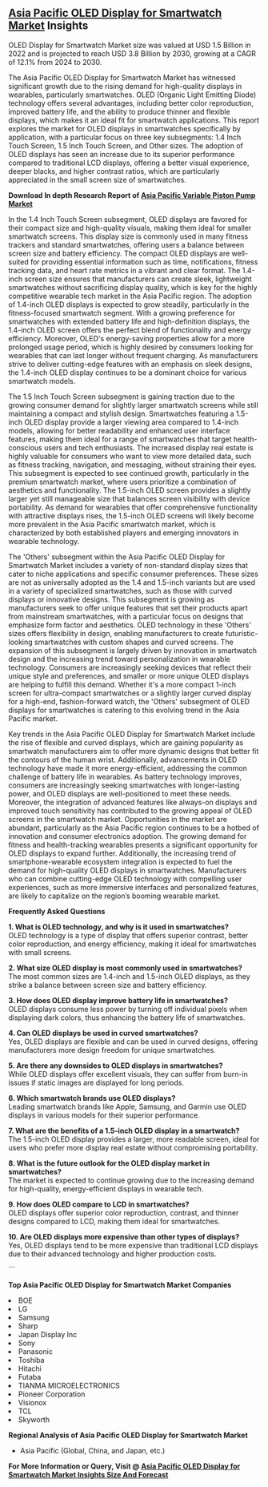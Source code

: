<h2><a href="https://www.verifiedmarketreports.com/download-sample/?rid=390824&amp;utm_source=Github-Feb&amp;utm_medium=219" target="_blank">Asia Pacific OLED Display for Smartwatch Market</a> Insights</h2><p>OLED Display for Smartwatch Market size was valued at USD 1.5 Billion in 2022 and is projected to reach USD 3.8 Billion by 2030, growing at a CAGR of 12.1% from 2024 to 2030.</p><p><p>The Asia Pacific OLED Display for Smartwatch Market has witnessed significant growth due to the rising demand for high-quality displays in wearables, particularly smartwatches. OLED (Organic Light Emitting Diode) technology offers several advantages, including better color reproduction, improved battery life, and the ability to produce thinner and flexible displays, which makes it an ideal fit for smartwatch applications. This report explores the market for OLED displays in smartwatches specifically by application, with a particular focus on three key subsegments: 1.4 Inch Touch Screen, 1.5 Inch Touch Screen, and Other sizes. The adoption of OLED displays has seen an increase due to its superior performance compared to traditional LCD displays, offering a better visual experience, deeper blacks, and higher contrast ratios, which are particularly appreciated in the small screen size of smartwatches. <p><strong>Download In depth Research Report of <a href="https://www.verifiedmarketreports.com/download-sample/?rid=236118&amp;utm_source=Pulse-Dec&amp;utm_medium=219" target="_blank">Asia Pacific Variable Piston Pump Market</a></strong></p></p> <p>In the 1.4 Inch Touch Screen subsegment, OLED displays are favored for their compact size and high-quality visuals, making them ideal for smaller smartwatch screens. This display size is commonly used in many fitness trackers and standard smartwatches, offering users a balance between screen size and battery efficiency. The compact OLED displays are well-suited for providing essential information such as time, notifications, fitness tracking data, and heart rate metrics in a vibrant and clear format. The 1.4-inch screen size ensures that manufacturers can create sleek, lightweight smartwatches without sacrificing display quality, which is key for the highly competitive wearable tech market in the Asia Pacific region. The adoption of 1.4-inch OLED displays is expected to grow steadily, particularly in the fitness-focused smartwatch segment. With a growing preference for smartwatches with extended battery life and high-definition displays, the 1.4-inch OLED screen offers the perfect blend of functionality and energy efficiency. Moreover, OLED's energy-saving properties allow for a more prolonged usage period, which is highly desired by consumers looking for wearables that can last longer without frequent charging. As manufacturers strive to deliver cutting-edge features with an emphasis on sleek designs, the 1.4-inch OLED display continues to be a dominant choice for various smartwatch models. <p>The 1.5 Inch Touch Screen subsegment is gaining traction due to the growing consumer demand for slightly larger smartwatch screens while still maintaining a compact and stylish design. Smartwatches featuring a 1.5-inch OLED display provide a larger viewing area compared to 1.4-inch models, allowing for better readability and enhanced user interface features, making them ideal for a range of smartwatches that target health-conscious users and tech enthusiasts. The increased display real estate is highly valuable for consumers who want to view more detailed data, such as fitness tracking, navigation, and messaging, without straining their eyes. This subsegment is expected to see continued growth, particularly in the premium smartwatch market, where users prioritize a combination of aesthetics and functionality. The 1.5-inch OLED screen provides a slightly larger yet still manageable size that balances screen visibility with device portability. As demand for wearables that offer comprehensive functionality with attractive displays rises, the 1.5-inch OLED screens will likely become more prevalent in the Asia Pacific smartwatch market, which is characterized by both established players and emerging innovators in wearable technology. <p>The 'Others' subsegment within the Asia Pacific OLED Display for Smartwatch Market includes a variety of non-standard display sizes that cater to niche applications and specific consumer preferences. These sizes are not as universally adopted as the 1.4 and 1.5-inch variants but are used in a variety of specialized smartwatches, such as those with curved displays or innovative designs. This subsegment is growing as manufacturers seek to offer unique features that set their products apart from mainstream smartwatches, with a particular focus on designs that emphasize form factor and aesthetics. OLED technology in these 'Others' sizes offers flexibility in design, enabling manufacturers to create futuristic-looking smartwatches with custom shapes and curved screens. The expansion of this subsegment is largely driven by innovation in smartwatch design and the increasing trend toward personalization in wearable technology. Consumers are increasingly seeking devices that reflect their unique style and preferences, and smaller or more unique OLED displays are helping to fulfill this demand. Whether it's a more compact 1-inch screen for ultra-compact smartwatches or a slightly larger curved display for a high-end, fashion-forward watch, the 'Others' subsegment of OLED displays for smartwatches is catering to this evolving trend in the Asia Pacific market. <p>Key trends in the Asia Pacific OLED Display for Smartwatch Market include the rise of flexible and curved displays, which are gaining popularity as smartwatch manufacturers aim to offer more dynamic designs that better fit the contours of the human wrist. Additionally, advancements in OLED technology have made it more energy-efficient, addressing the common challenge of battery life in wearables. As battery technology improves, consumers are increasingly seeking smartwatches with longer-lasting power, and OLED displays are well-positioned to meet these needs. Moreover, the integration of advanced features like always-on displays and improved touch sensitivity has contributed to the growing appeal of OLED screens in the smartwatch market. Opportunities in the market are abundant, particularly as the Asia Pacific region continues to be a hotbed of innovation and consumer electronics adoption. The growing demand for fitness and health-tracking wearables presents a significant opportunity for OLED displays to expand further. Additionally, the increasing trend of smartphone-wearable ecosystem integration is expected to fuel the demand for high-quality OLED displays in smartwatches. Manufacturers who can combine cutting-edge OLED technology with compelling user experiences, such as more immersive interfaces and personalized features, are likely to capitalize on the region’s booming wearable market. <p><b>Frequently Asked Questions</b></p> <p><b>1. What is OLED technology, and why is it used in smartwatches?</b><br> OLED technology is a type of display that offers superior contrast, better color reproduction, and energy efficiency, making it ideal for smartwatches with small screens.</p> <p><b>2. What size OLED display is most commonly used in smartwatches?</b><br> The most common sizes are 1.4-inch and 1.5-inch OLED displays, as they strike a balance between screen size and battery efficiency.</p> <p><b>3. How does OLED display improve battery life in smartwatches?</b><br> OLED displays consume less power by turning off individual pixels when displaying dark colors, thus enhancing the battery life of smartwatches.</p> <p><b>4. Can OLED displays be used in curved smartwatches?</b><br> Yes, OLED displays are flexible and can be used in curved designs, offering manufacturers more design freedom for unique smartwatches.</p> <p><b>5. Are there any downsides to OLED displays in smartwatches?</b><br> While OLED displays offer excellent visuals, they can suffer from burn-in issues if static images are displayed for long periods.</p> <p><b>6. Which smartwatch brands use OLED displays?</b><br> Leading smartwatch brands like Apple, Samsung, and Garmin use OLED displays in various models for their superior performance.</p> <p><b>7. What are the benefits of a 1.5-inch OLED display in a smartwatch?</b><br> The 1.5-inch OLED display provides a larger, more readable screen, ideal for users who prefer more display real estate without compromising portability.</p> <p><b>8. What is the future outlook for the OLED display market in smartwatches?</b><br> The market is expected to continue growing due to the increasing demand for high-quality, energy-efficient displays in wearable tech.</p> <p><b>9. How does OLED compare to LCD in smartwatches?</b><br> OLED displays offer superior color reproduction, contrast, and thinner designs compared to LCD, making them ideal for smartwatches.</p> <p><b>10. Are OLED displays more expensive than other types of displays?</b><br> Yes, OLED displays tend to be more expensive than traditional LCD displays due to their advanced technology and higher production costs.</p> ```</p><p><strong>Top Asia Pacific OLED Display for Smartwatch Market Companies</strong></p><div data-test-id=""><p><li>BOE</li><li> LG</li><li> Samsung</li><li> Sharp</li><li> Japan Display Inc</li><li> Sony</li><li> Panasonic</li><li> Toshiba</li><li> Hitachi</li><li> Futaba</li><li> TIANMA MICROELECTRONICS</li><li> Pioneer Corporation</li><li> Visionox</li><li> TCL</li><li> Skyworth</li></p><div><strong>Regional Analysis of&nbsp;Asia Pacific OLED Display for Smartwatch Market</strong></div><ul><li dir="ltr"><p dir="ltr">Asia Pacific (Global, China, and Japan, etc.)</p></li></ul><p><strong>For More Information or Query, Visit @&nbsp;</strong><strong><a href="https://www.verifiedmarketreports.com/product/oled-display-for-smartwatch-market/?utm_source=Github-Feb&amp;utm_medium=219" target="_blank">Asia Pacific OLED Display for Smartwatch Market Insights Size And Forecast</a></strong></p></div><h2>&nbsp;</h2><div data-test-id="">&nbsp;</div>

